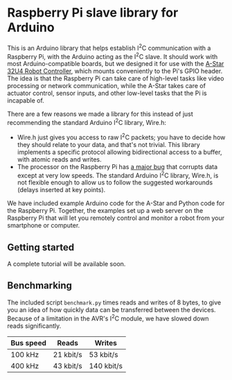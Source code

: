 # Raspberry Pi slave library for Arduino

This is an Arduino library that helps establish I<sup>2</sup>C communication with
a Raspberry Pi, with the Arduino acting as the I<sup>2</sup>C slave.  It should
work with most Arduino-compatible boards, but we designed it for use
with the
[A-Star 32U4 Robot Controller](https://www.pololu.com/product/3119),
which mounts conveniently to the Pi's GPIO header.  The idea is that
the Raspberry Pi can take care of high-level tasks like video
processing or network communication, while the A-Star takes care of
actuator control, sensor inputs, and other low-level tasks that the Pi
is incapable of.

There are a few reasons we made a library for this instead of
just recommending the standard Arduino I<sup>2</sup>C library, Wire.h:

* Wire.h just gives you access to raw I<sup>2</sup>C packets; you have to decide
  how they should relate to your data, and that's not trivial. This
  library implements a specific protocol allowing bidirectional access
  to a buffer, with atomic reads and writes.
* The processor on the Raspberry Pi has
  [a major bug](http://www.advamation.com/knowhow/raspberrypi/rpi-i2c-bug.html)
  that corrupts data except at very low speeds.  The standard Arduino
  I<sup>2</sup>C library, Wire.h, is not flexible enough to allow us to follow
  the suggested workarounds (delays inserted at key points).

We have included example Arduino code for the A-Star and Python code
for the Raspberry Pi.  Together, the examples set up a web server on
the Raspberry Pi that will let you remotely control and monitor a
robot from your smartphone or computer.

Getting started
---------------

A complete tutorial will be available soon.

Benchmarking
------------

The included script `benchmark.py` times reads and writes of 8 bytes,
to give you an idea of how quickly data can be transferred between the
devices.  Because of a limitation in the AVR's I<sup>2</sup>C module,
we have slowed down reads significantly.

| Bus speed | Reads     | Writes     |
| --------- | --------- | ---------- |
| 100 kHz   | 21 kbit/s | 53 kbit/s  |
| 400 kHz   | 43 kbit/s | 140 kbit/s |
